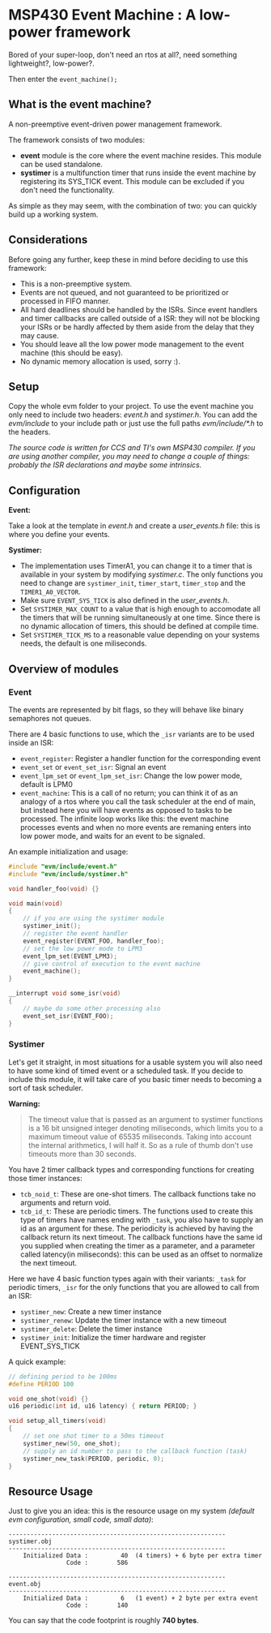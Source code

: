 MSP430 Event Machine :  A low-power framework
=============================================

Bored of your super-loop, don't need an rtos at all?, need something lightweight?, low-power?.

Then enter the `event_machine();`

## What is the event machine?

A non-preemptive event-driven power management framework.

The framework consists of two modules:

* **event** module is the core where the event machine resides. This module can
  be used standalone.
* **systimer** is a multifunction timer that runs inside the event machine by
  registering its SYS_TICK event. This module can be excluded if you don't
  need the functionality.

As simple as they may seem, with the combination of two: you can quickly build
up a working system.

## Considerations

Before going any further, keep these in mind before deciding to use this framework:

* This is a non-preemptive system.
* Events are not queued, and not guaranteed to be prioritized or processed in FIFO manner.
* All hard deadlines should be handled by the ISRs. Since event handlers and timer callbacks
  are called outside of a ISR: they will not be blocking your ISRs or be hardly affected by
  them aside from the delay that they may cause.
* You should leave all the low power mode management to the event machine (this should be easy).
* No dynamic memory allocation is used, sorry :).

## Setup

Copy the whole evm folder to your project. To use the event machine you only need to include
two headers: *event.h* and *systimer.h*.
You can add the *evm/include* to your include path or just use the full paths _evm/include/*.h_
to the headers.

*The source code is written for CCS and TI's own MSP430 compiler. If you are using another compiler, you
may need to change a couple of things: probably the ISR declarations and maybe some intrinsics.*

## Configuration

**Event:**

Take a look at the template in *event.h* and create a *user_events.h* file: this is where you define your events.

**Systimer:**

* The implementation uses TimerA1, you can change it to a timer that is available in your system by modifying *systimer.c*.
  The only functions you need to change are `systimer_init`, `timer_start`, `timer_stop` and the `TIMER1_A0_VECTOR`.
* Make sure `EVENT_SYS_TICK` is also defined in the *user_events.h*.
* Set `SYSTIMER_MAX_COUNT` to a value that is high enough to accomodate all the timers
  that will be running simultaneously at one time. Since there is no dynamic allocation
  of timers, this should be defined at compile time.
* Set `SYSTIMER_TICK_MS` to a reasonable value depending on your systems needs, the default
  is one miliseconds.

## Overview of modules

### Event

The events are represented by bit flags, so they will behave like binary semaphores not queues.

There are 4 basic functions to use, which the `_isr` variants are to be used inside an ISR:

* `event_register`: Register a handler function for the corresponding event
* `event_set` or `event_set_isr`: Signal an event
* `event_lpm_set` or `event_lpm_set_isr`: Change the low power mode, default is LPM0
* `event_machine`: This is a call of no return; you can think it of as an analogy of a rtos
  where you call the task scheduler at the end of main, but instead here you will have events
  as opposed to tasks to be processed. The infinite loop works like this: the event machine processes
  events and when no more events are remaning enters into low power mode, and waits for an event
  to be signaled.

An example initialization and usage:

```c
#include "evm/include/event.h"
#include "evm/include/systimer.h"

void handler_foo(void) {}

void main(void)
{
    // if you are using the systimer module
    systimer_init();
    // register the event handler
    event_register(EVENT_FOO, handler_foo);
    // set the low power mode to LPM3
    event_lpm_set(EVENT_LPM3);
    // give control of execution to the event machine
    event_machine();
}

__interrupt void some_isr(void)
{
    // maybe do some other processing also
    event_set_isr(EVENT_FOO);
}
```

### Systimer

Let's get it straight, in most situations for a usable system you will also need to have some kind
of timed event or a scheduled task. If you decide to include this module, it will take care of you basic
timer needs to becoming a sort of task scheduler.

**Warning:**

> The timeout value that is passed as an argument to systimer functions is a 16 bit unsigned integer
  denoting miliseconds, which limits you to a maximum timeout value of 65535 miliseconds. Taking into
  account the internal arithmetics, I will half it. So as a rule of thumb don't use timeouts more
  than 30 seconds.

You have 2 timer callback types and corresponding functions for creating those timer instances:

* `tcb_noid_t`: These are one-shot timers. The callback functions take no arguments and return void.
* `tcb_id_t`: These are periodic timers. The functions used to create this type of timers have names
  ending with `_task`, you also have to supply an id as an argument for these. The periodicity is
  achieved by having the callback return its next timeout. The callback functions have the same id
  you supplied when creating the timer as a parameter, and a parameter called latency(in miliseconds):
  this can be used as an offset to normalize the next timeout.

Here we have 4 basic function types again with their variants: `_task` for periodic timers, `_isr` for the
only functions that you are allowed to call from an ISR:

* `systimer_new`: Create a new timer instance
* `systimer_renew`: Update the timer instance with a new timeout
* `systimer_delete`: Delete the timer instance
* `systimer_init`: Initialize the timer hardware and register EVENT_SYS_TICK

A quick example:

```c
// defining period to be 100ms
#define PERIOD 100

void one_shot(void) {}
u16 periodic(int id, u16 latency) { return PERIOD; }

void setup_all_timers(void)
{
    // set one shot timer to a 50ms timeout
    systimer_new(50, one_shot);
    // supply an id number to pass to the callback function (task)
    systimer_new_task(PERIOD, periodic, 0);
}
```

## Resource Usage

Just to give you an idea: this is the resource usage on my system
*(default evm configuration, small code, small data)*:

```
------------------------------------------------------------
systimer.obj
------------------------------------------------------------
    Initialized Data :         40  (4 timers) + 6 byte per extra timer
                Code :        586

------------------------------------------------------------
event.obj
------------------------------------------------------------
    Initialized Data :         6   (1 event) + 2 byte per extra event
                Code :        140
```

You can say that the code footprint is roughly **740 bytes**.
